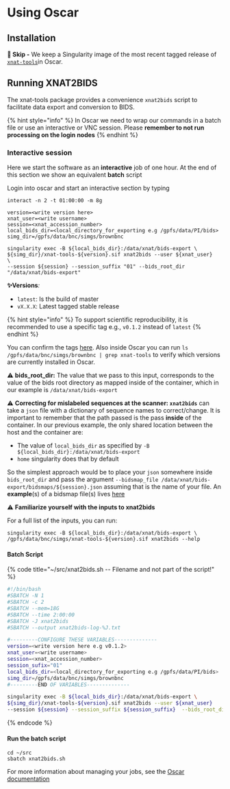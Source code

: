 # Using Oscar

## Installation

**🎉 Skip -** We keep a Singularity image of the most recent tagged release of [`xnat-tools`](https://github.com/brown-bnc/xnat-tools)in Oscar.

## Running XNAT2BIDS

The xnat-tools package provides a convenience `xnat2bids` script to facilitate data export and conversion to BIDS.

{% hint style="info" %}
In Oscar we need to wrap our commands in a batch file or use an interactive or VNC session. Please **remember to not run processing on the login nodes**
{% endhint %}

### Interactive session

Here we start the software as an **interactive** job of one hour. At the end of this section we show an equivalent **batch** script

Login into oscar and start an interactive section by typing

```text
interact -n 2 -t 01:00:00 -m 8g
```

```text
version=<write version here>
xnat_user=<write username>
session=<xnat_accession_number>
local_bids_dir=<local_directory_for_exporting e.g /gpfs/data/PI/bids>
simg_dir=/gpfs/data/bnc/simgs/brownbnc

singularity exec -B ${local_bids_dir}:/data/xnat/bids-export \
${simg_dir}/xnat-tools-${version}.sif xnat2bids --user ${xnat_user}       \
--session ${session} --session_suffix "01" --bids_root_dir "/data/xnat/bids-export"
```

**✨Versions**_:_

* `latest`: Is the build of master
* `vX.X.X`: Latest tagged stable release

{% hint style="info" %}
To support scientific reproducibility, it is recommended to use a specific tag e.g., `v0.1.2` instead of `latest`
{% endhint %}

You can confirm the tags [here](https://hub.docker.com/repository/docker/brownbnc/xnat-tools/tags?page=1). Also inside Oscar you can run `ls /gpfs/data/bnc/simgs/brownbnc | grep xnat-tools` to verify which versions are currently installed in Oscar.

⚠️ **bids\_root\_dir:** The value that we pass to this input, corresponds to the value of the bids root directory as mapped inside of the container, which in our example is `/data/xnat/bids-export`

⚠️ **Correcting for mislabeled sequences at the scanner: `xnat2bids`** can take a `json` file with a dictionary of sequence names to correct/change. It is important to remember that the path passed is the pass **inside** of the container. In our previous example, the only shared location between the host and the container are:

* The value of `local_bids_dir` as specified by `-B ${local_bids_dir}:/data/xnat/bids-export`
* `home` singularity does that by default

So the simplest approach would be to place your `json` somewhere inside `bids_root_dir` and pass the argument `--bidsmap_file /data/xnat/bids-export/bidsmaps/${session}.json` assuming that is the name of your file. An **example**\(s\) of a bidsmap file\(s\) lives [here](https://github.com/brown-bnc/xnat-tools/tree/master/bidsmaps)

⚠️ **Familiarize yourself with the inputs to xnat2bids**

For a full list of the inputs, you can run:

```text
singularity exec -B ${local_bids_dir}:/data/xnat/bids-export \
/gpfs/data/bnc/simgs/xnat-tools-${version}.sif xnat2bids --help
```

#### Batch Script

{% code title="~/src/xnat2bids.sh -- Filename and not part of the script!" %}
```bash
#!/bin/bash
#SBATCH -N 1
#SBATCH -c 2
#SBATCH --mem=18G
#SBATCH --time 2:00:00
#SBATCH -J xnat2bids
#SBATCH --output xnat2bids-log-%J.txt

#---------CONFIGURE THESE VARIABLES--------------
version=<write version here e.g v0.1.2>
xnat_user=<write username>
session=<xnat_accession_number>
session_sufix="01"
local_bids_dir=<local_directory_for_exporting e.g /gpfs/data/PI/bids>
simg_dir=/gpfs/data/bnc/simgs/brownbnc
#---------END OF VARIABLES--------------

singularity exec -B ${local_bids_dir}:/data/xnat/bids-export \
${simg_dir}/xnat-tools-${version}.sif xnat2bids --user ${xnat_user}       \
--session ${session} --session_suffix ${session_suffix}  --bids_root_dir "/data/xnat/bids-export"
```
{% endcode %}

#### Run the batch script

```text
cd ~/src
sbatch xnat2bids.sh
```

For more information about managing your jobs, see the [Oscar documentation](https://docs.ccv.brown.edu/oscar/submitting-jobs/managing-jobs)

